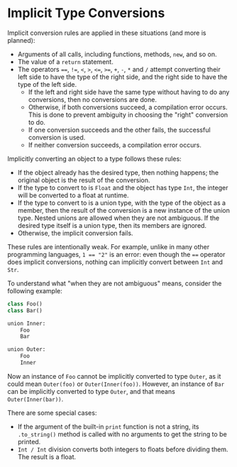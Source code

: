 # Implicit Type Conversions

Implicit conversion rules are applied in these situations (and more is planned):
- Arguments of all calls, including functions, methods, `new`, and so on.
- The value of a `return` statement.
- The operators `==`, `!=`, `<`, `>`, `<=`, `>=`, `+`, `-`, `*` and `/`
    attempt converting their left side to have the type of the right side,
    and the right side to have the type of the left side.
    - If the left and right side have the same type without having to do any
        conversions, then no conversions are done.
    - Otherwise, if both conversions succeed, a compilation error occurs. This is done
        to prevent ambiguity in choosing the "right" conversion to do.
    - If one conversion succeeds and the other fails, the successful conversion is used.
    - If neither conversion succeeds, a compilation error occurs.

Implicitly converting an object to a type follows these rules:
- If the object already has the desired type, then nothing happens; the
    original object is the result of the conversion.
- If the type to convert to is `Float` and the object has type `Int`,
    the integer will be converted to a float at runtime.
- If the type to convert to is a union type, with the type of the object as a
    member, then the result of the conversion is a new instance of the union
    type. Nested unions are allowed when they are not ambiguous. If the desired
    type itself is a union type, then its members are ignored.
- Otherwise, the implicit conversion fails.

These rules are intentionally weak. For example, unlike in many other programming
languages, `1 == "2"` is an error: even though the `==` operator does implicit
conversions, nothing can implicitly convert between `Int` and `Str`.

To understand what "when they are not ambiguous" means, consider the following example:

```python
class Foo()
class Bar()

union Inner:
    Foo
    Bar

union Outer:
    Foo
    Inner
```

Now an instance of `Foo` cannot be implicitly converted to type `Outer`,
as it could mean `Outer(foo)` or `Outer(Inner(foo))`.
However, an instance of `Bar` can be implicitly converted to type `Outer`,
and that means `Outer(Inner(bar))`.

There are some special cases:
- If the argument of the built-in `print` function is not a string, its `.to_string()`
    method is called with no arguments to get the string to be printed.
- `Int / Int` division converts both integers to floats before dividing them.
    The result is a float.
